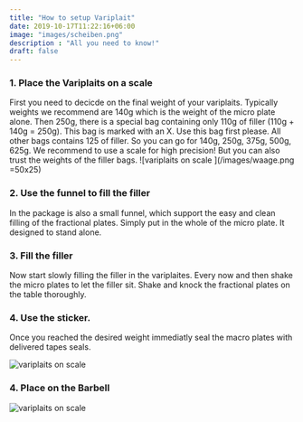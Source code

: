 ```yaml
---
title: "How to setup Variplait"
date: 2019-10-17T11:22:16+06:00
image: "images/scheiben.png"
description : "All you need to know!"
draft: false
---
```

### 1. Place the Variplaits on a scale
First you need to decicde on the final weight of your variplaits. Typically weights we recommend are 140g which is the weight of the micro plate alone. Then 250g, there is a special bag containing only 110g of filler (110g + 140g = 250g). This bag is marked with an X. Use this bag first please. All other bags contains 125 of filler. So you can go for 140g, 250g, 375g, 500g, 625g. We recommend to use a scale for high precision! But you can also trust the weights of the filler bags. 
![variplaits on scale ](/images/waage.png =50x25)

### 2. Use the funnel to fill the filler
In the package is also a small funnel, which support the easy and clean filling of the fractional plates. Simply put in the whole of the micro plate. It designed to stand alone. 

### 3. Fill the filler
Now start slowly filling the filler in the variplaites. Every now and then shake the micro plates to let the filler sit. Shake and knock the fractional plates on the table thoroughly.  

### 4. Use the sticker.
Once you reached the desired weight immediatly seal the macro plates with delivered tapes seals. 

![variplaits on scale](/images/FractionalSticker.png)

### 4. Place on the Barbell
![variplaits on scale](/images/hantel.png)
